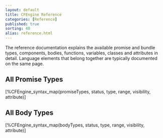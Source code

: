```yaml
---
layout: default
title: CFEngine Reference 
categories: [Reference]
published: true
sorting: 40
alias: reference.html
---
```


The reference documentation explains the available promise and bundle types, 
components, bodies, functions, variables, classes and attributes in detail. 
Language elements that belong together are typically documented on the same 
page.

## All Promise Types

[%CFEngine_syntax_map(promiseTypes, status, type, range, visibility, attribute)]

## All Body Types

[%CFEngine_syntax_map(bodyTypes, status, type, range, visibility, attribute)]

